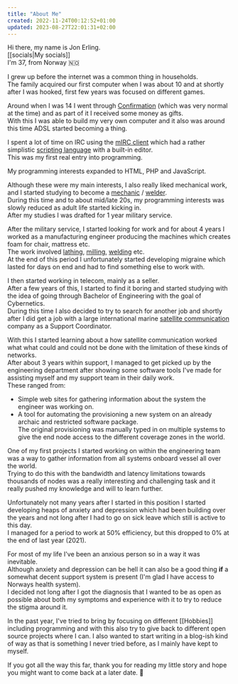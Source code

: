 ```yaml
---
title: "About Me"
created: 2022-11-24T00:12:52+01:00
updated: 2023-08-27T22:01:31+02:00
---
```


Hi there, my name is Jon Erling.  
[[socials|My socials]]  
I'm 37, from Norway 🇳🇴

I grew up before the internet was a common thing in households.  
The family acquired our first computer when I was about 10 and at shortly after I was hooked, first few years was focused on different games.  

Around when I was 14 I went through [Confirmation][confirmation] (which was very normal at the time) and as part of it I received some money as gifts.  
With this I was able to build my very own computer and it also was around this time ADSL started becoming a thing.  

I spent a lot of time on IRC using the [mIRC client][mirc] which had a rather simplistic [scripting language][mirc_language] with a built-in editor.  
This was my first real entry into programming.  

My programming interests expanded to HTML, PHP and JavaScript.  

Although these were my main interests, I also really liked mechanical work, and I started studying to become a [mechanic][wiki_mechanic] / [welder][wiki_welding].  
During this time and to about mid/late 20s, my programming interests was slowly reduced as adult life started kicking in.  
After my studies I was drafted for 1 year military service.  

After the military service, I started looking for work and for about 4 years I worked as a manufacturing engineer producing the machines which creates foam for chair, mattress etc.  
The work involved [lathing][wiki_lathe], [milling][wiki_milling], [welding][wiki_welding] etc.  
At the end of this period I unfortunately started developing migraine which lasted for days on end and had to find something else to work with.  

I then started working in telecom, mainly as a seller.  
After a few years of this, I started to find it boring and started studying with the idea of going through Bachelor of Engineering with the goal of Cybernetics.  
During this time I also decided to try to search for another job and shortly after I did get a job with a large international marine [satellite communication][satellite_communication] company as a Support Coordinator.  

With this I started learning about a how satellite communication worked what what could and could not be done with the limitation of these kinds of networks.  
After about 3 years within support, I managed to get picked up by the engineering department after showing some software tools I've made for assisting myself and my support team in their daily work.  
These ranged from:
* Simple web sites for gathering information about the system the engineer was working on.
* A tool for automating the provisioning a new system on an already archaic and restricted software package.  
  The original provisioning was manually typed in on multiple systems to give the end node access to the different coverage zones in the world.

One of my first projects I started working on within the engineering team was a way to gather information from all systems onboard vessel all over the world.  
Trying to do this with the bandwidth and latency limitations towards thousands of nodes was a really interesting and challenging task and it really pushed my knowledge and will to learn further.  

Unfortunately not many years after I started in this position I started developing heaps of anxiety and depression which had been building over the years and not long after I had to go on sick leave which still is active to this day.  
I managed for a period to work at 50% efficiency, but this dropped to 0% at the end of last year (2021).

For most of my life I've been an anxious person so in a way it was inevitable.  
Although anxiety and depression can be hell it can also be a good thing **if** a somewhat decent support system is present (I'm glad I have access to Norways health system).  
I decided not long after I got the diagnosis that I wanted to be as open as possible about both my symptoms and experience with it to try to reduce the stigma around it.  

In the past year, I've tried to bring by focusing on different [[Hobbies]] including programming and with this also try to give back to different open source projects where I can.
I also wanted to start writing in a blog-ish kind of way as that is something I never tried before, as I mainly have kept to myself.


If you got all the way this far, thank you for reading my little story and hope you might want to come back at a later date. 🤗







[confirmation]: https://en.wikipedia.org/wiki/Confirmation
[mirc]: https://en.wikipedia.org/wiki/MIRC
[wiki_lathe]: https://en.wikipedia.org/wiki/Lathe
[wiki_mechanic]: https://en.wikipedia.org/wiki/Mechanic
[wiki_milling]: https://en.wikipedia.org/wiki/Milling_(machining)
[wiki_welding]: https://en.wikipedia.org/wiki/Welding
[mirc_language]: https://en.wikipedia.org/wiki/MIRC_scripting_language
[tags_programming]: /tags/programming
[satellite_communication]: https://en.wikipedia.org/wiki/Communications_satellite